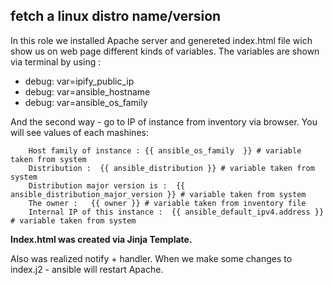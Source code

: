 ## fetch a linux distro name/version

In this role we installed Apache server and genereted index.html file wich show us on web page different kinds of variables. 
The variables are shown via terminal by using :

  - debug: var=ipify_public_ip
  - debug: var=ansible_hostname
  - debug: var=ansible_os_family
  
And the second way - go to IP of instance from inventory via browser. You will see values of each mashines:

		Host family of instance : {{ ansible_os_family  }} # variable taken from system
		Distribution :  {{ ansible_distribution }} # variable taken from system
		Distribution major version is :  {{ ansible_distribution_major_version }} # variable taken from system
		The owner :   {{ owner }} # variable taken from inventory file
		Internal IP of this instance :  {{ ansible_default_ipv4.address }} # variable taken from system

**Index.html was created via Jinja Template.** 

Also was realized notify + handler. When we make some changes to index.j2 - ansible will restart Apache. 
